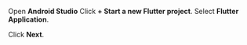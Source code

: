 Open **Android Studio** 
Click **+ Start a new Flutter project**.
Select **Flutter Application**.

Click **Next**.
